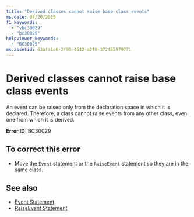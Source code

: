 ```yaml
---
title: "Derived classes cannot raise base class events"
ms.date: 07/20/2015
f1_keywords: 
  - "vbc30029"
  - "bc30029"
helpviewer_keywords: 
  - "BC30029"
ms.assetid: 63afa1c6-2f93-4512-a2f0-372455979771
---
```

# Derived classes cannot raise base class events
An event can be raised only from the declaration space in which it is declared. Therefore, a class cannot raise events from any other class, even one from which it is derived.  
  
 **Error ID:** BC30029  
  
## To correct this error  
  
-   Move the `Event` statement or the `RaiseEvent` statement so they are in the same class.  
  
## See also
- [Event Statement](../../../visual-basic/language-reference/statements/event-statement.md)
- [RaiseEvent Statement](../../../visual-basic/language-reference/statements/raiseevent-statement.md)
